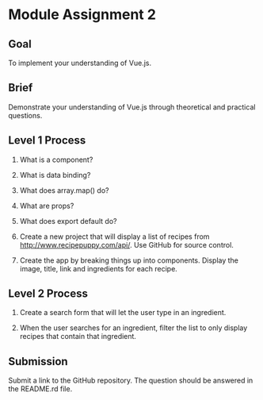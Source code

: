 # Module Assignment 2

## Goal

To implement your understanding of Vue.js.

## Brief

Demonstrate your understanding of Vue.js through theoretical and practical questions.

## Level 1 Process

1. What is a component?

2. What is data binding?
3. What does array.map() do?
4. What are props?
5. What does export default do?

6. Create a new project that will display a list of recipes from http://www.recipepuppy.com/api/.  Use GitHub for source control.
7. Create the app by breaking things up into components. Display the image, title, link and ingredients for each recipe.

## Level 2 Process

1. Create a search form that will let the user type in an ingredient.
   
2. When the user searches for an ingredient, filter the list to only display recipes that contain that ingredient.

## Submission

Submit a link to the GitHub repository.   The question should be answered in the README.rd file.